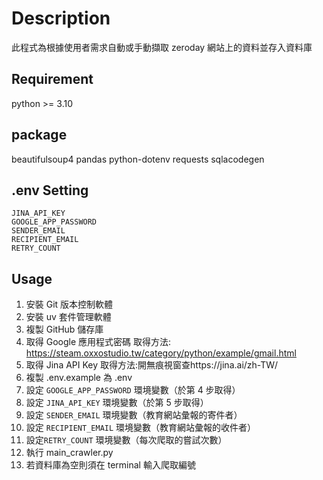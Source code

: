 # Description

此程式為根據使用者需求自動或手動擷取 zeroday 網站上的資料並存入資料庫

## Requirement

python >= 3.10

## package

beautifulsoup4
pandas
python-dotenv
requests
sqlacodegen

## .env Setting

```
JINA_API_KEY
GOOGLE_APP_PASSWORD
SENDER_EMAIL
RECIPIENT_EMAIL
RETRY_COUNT
```

## Usage

1. 安裝 Git 版本控制軟體
2. 安裝 uv 套件管理軟體
3. 複製 GitHub 儲存庫
4. 取得 Google 應用程式密碼 取得方法:
   https://steam.oxxostudio.tw/category/python/example/gmail.html
5. 取得 Jina API Key 取得方法:開無痕視窗查https://jina.ai/zh-TW/
6. 複製 .env.example 為 .env
7. 設定 `GOOGLE_APP_PASSWORD` 環境變數（於第 4 步取得）
8. 設定 `JINA_API_KEY` 環境變數（於第 5 步取得）
9. 設定 `SENDER_EMAIL` 環境變數（教育網站彙報的寄件者）
10. 設定 `RECIPIENT_EMAIL` 環境變數（教育網站彙報的收件者）
11. 設定`RETRY_COUNT` 環境變數（每次爬取的嘗試次數）
12. 執行 main_crawler.py
13. 若資料庫為空則須在 terminal 輸入爬取編號
